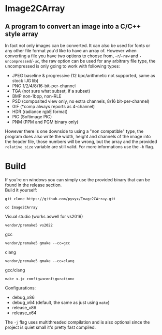 # Image2CArray

## A program to convert an image into a C/C++ style array
In fact not only images can be converted. It can also be used for fonts or any other file format you'd like to have an array of. However when converting a file you
have two options to choose from, `-r`/`-raw` and `-uncompressed`/`-uc`, the raw option can be used for any arbitrary file type, the uncompressed is only going to work with following types:
 - JPEG baseline & progressive (12 bpc/arithmetic not supported, same as stock IJG lib)
 - PNG 1/2/4/8/16-bit-per-channel
 - TGA (not sure what subset, if a subset)
 - BMP non-1bpp, non-RLE
 - PSD (composited view only, no extra channels, 8/16 bit-per-channel)
 - GIF (*comp always reports as 4-channel)
 - HDR (radiance rgbE format)
 - PIC (Softimage PIC)
 - PNM (PPM and PGM binary only)

However there is one downside to using a "non compatible" type, the program does also write the width, height and channels of the image into the header file, those numbers will be wrong, but the array and the provided `relative_size` variable are still valid. For more informations use the `-h` flag.

# Build
If you're on windows you can simply use the provided binary that can be found in the release section.  
Build it yourself:
```
git clone https://github.com/pyvyx/Image2CArray.git
```
```
cd Image2CArray
```
Visual studio (works aswell for vs2019)  
```
vendor/premake5 vs2022
```
gcc  
```
vendor/premake5 gmake --cc=gcc
```
clang
```
vendor/premake5 gmake --cc=clang
```
gcc/clang
```
make <-j> config=<configuration>
```
Configurations:
 - debug_x86
 - debug_x64 (default, the same as just using `make`)
 - release_x86
 - release_x64

The `-j` flag uses multithreaded compilation and is also optional since the project is quiet small it's pretty fast compiled.
